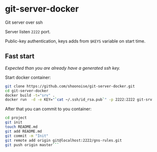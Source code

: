 git-server-docker
=================

Git server over ssh

Server listen `2222` port.

Public-key authentication, keys adds from `$KEYS` variable on start time.

Fast start
-------

*Expected than you are already have a generated ssh key.*

Start docker container:
```bash
git clone https://github.com/shoonoise/git-server-docker.git
cd git-server-docker
docker build -t="srv" .
docker run  -d -e KEY="`cat ~/.ssh/id_rsa.pub`" -p 2222:2222 git-srv
```

After that you can commit to you container:
```bash
cd project
git init
touch README.md
git add README.md
git commit -m "Init"
git remote add origin git@localhost:2222/gns-rules.git
git push origin master```
